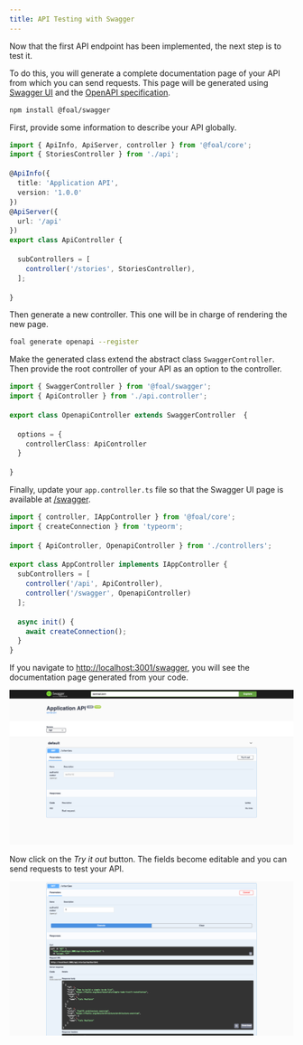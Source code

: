 ```yaml
---
title: API Testing with Swagger
---
```


Now that the first API endpoint has been implemented, the next step is to test it.

To do this, you will generate a complete documentation page of your API from which you can send requests. This page will be generated using [Swagger UI](https://swagger.io/tools/swagger-ui/) and the [OpenAPI specification](https://github.com/OAI/OpenAPI-Specification/).

```bash
npm install @foal/swagger
```

First, provide some information to describe your API globally.

```typescript
import { ApiInfo, ApiServer, controller } from '@foal/core';
import { StoriesController } from './api';

@ApiInfo({
  title: 'Application API',
  version: '1.0.0'
})
@ApiServer({
  url: '/api'
})
export class ApiController {

  subControllers = [
    controller('/stories', StoriesController),
  ];

}

```

Then generate a new controller. This one will be in charge of rendering the new page.

```bash
foal generate openapi --register
```

Make the generated class extend the abstract class `SwaggerController`. Then provide the root controller of your API as an option to the controller.

```typescript
import { SwaggerController } from '@foal/swagger';
import { ApiController } from './api.controller';

export class OpenapiController extends SwaggerController  {

  options = {
    controllerClass: ApiController
  }

}
```

Finally, update your `app.controller.ts` file so that the Swagger UI page is available at [/swagger](http://localhost:3001/swagger).

```typescript
import { controller, IAppController } from '@foal/core';
import { createConnection } from 'typeorm';

import { ApiController, OpenapiController } from './controllers';

export class AppController implements IAppController {
  subControllers = [
    controller('/api', ApiController),
    controller('/swagger', OpenapiController)
  ];

  async init() {
    await createConnection();
  }
}

```

If you navigate to [http://localhost:3001/swagger](http://localhost:3001/swagger), you will see the documentation page generated from your code.

![Swagger page](./images/swagger1.png)

Now click on the *Try it out* button. The fields become editable and you can send requests to test your API.

![Swagger page](./images/swagger2.png)
